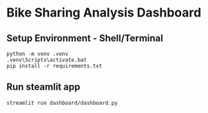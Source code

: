 # Bike Sharing Analysis Dashboard

## Setup Environment - Shell/Terminal
```
python -m venv .venv
.venv\Scripts\activate.bat
pip install -r requirements.txt
```

## Run steamlit app
```
streamlit run dashboard/dashboard.py
```